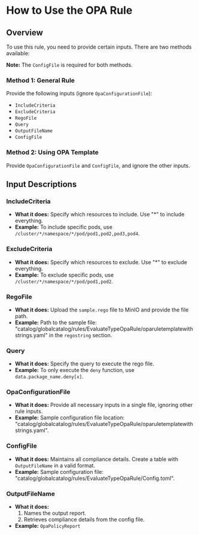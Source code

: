 # How to Use the OPA Rule

## Overview
To use this rule, you need to provide certain inputs. There are two methods available:

**Note:** The `ConfigFile` is required for both methods.

### Method 1: General Rule
Provide the following inputs (ignore `OpaConfigurationFile`):

- `IncludeCriteria`
- `ExcludeCriteria`
- `RegoFile`
- `Query`
- `OutputFileName`
- `ConfigFile`

### Method 2: Using OPA Template
Provide `OpaConfigurationFile` and `ConfigFile`, and ignore the other inputs.

## Input Descriptions

### IncludeCriteria
- **What it does:** Specify which resources to include. Use "*" to include everything.
- **Example:** To include specific pods, use `/cluster/*/namespace/*/pod/pod1,pod2,pod3,pod4`.

### ExcludeCriteria
- **What it does:** Specify which resources to exclude. Use "*" to exclude everything.
- **Example:** To exclude specific pods, use `/cluster/*/namespace/*/pod/pod1,pod2`.

### RegoFile
- **What it does:** Upload the `sample.rego` file to MinIO and provide the file path.
- **Example:** Path to the sample file: "catalog/globalcatalog/rules/EvaluateTypeOpaRule/oparuletemplatewithstrings.yaml" in the `regostring` section.

### Query
- **What it does:** Specify the query to execute the rego file.
- **Example:** To only execute the `deny` function, use `data.package_name.deny[x]`.

### OpaConfigurationFile
- **What it does:** Provide all necessary inputs in a single file, ignoring other rule inputs.
- **Example:** Sample configuration file location: "catalog/globalcatalog/rules/EvaluateTypeOpaRule/oparuletemplatewithstrings.yaml".

### ConfigFile
- **What it does:** Maintains all compliance details. Create a table with `OutputFileName` in a valid format.
- **Example:** Sample configuration file: "catalog/globalcatalog/rules/EvaluateTypeOpaRule/Config.toml".

### OutputFileName
- **What it does:** 
  1. Names the output report.
  2. Retrieves compliance details from the config file.
- **Example:** `OpaPolicyReport`
